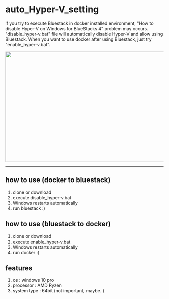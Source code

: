 # auto_Hyper-V_setting
if you try to execute Bluestack in docker installed environment, "How to disable Hyper-V on Windows for BlueStacks 4" problem may occurs.
"disable_hyper-v.bat" file will automatically disable Hyper-V and allow using Bluestack.
When you want to use docker after using Bluestack, just try "enable_hyper-v.bat".

<img src="https://user-images.githubusercontent.com/30148662/115263937-cf399a80-a170-11eb-9564-cb0ddcd3928f.PNG"  width="600" height="350">

---
## how to use (docker to bluestack)
1. clone or download
2. execute disable_hyper-v.bat
3. Windows restarts automatically
4. run bluestack :)

## how to use (bluestack to docker)
1. clone or download
2. execute enable_hyper-v.bat
3. Windows restarts automatically
4. run docker :)

## features
1. os : windows 10 pro
2. processor : AMD Ryzen
3. system type : 64bit (not important, maybe..)
